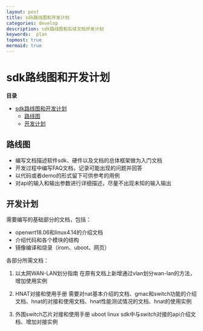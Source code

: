 ```yaml
---
layout: post
title: sdk路线图和开发计划
categories: develop
description: sdk路线图和后续文档开发计划
keywords:  plan
topmost: true
mermaid: true
---
```


# sdk路线图和开发计划
**目录**


- [sdk路线图和开发计划](#sdk路线图和开发计划)
  - [路线图](#路线图)
  - [开发计划](#开发计划)


## 路线图
- 编写文档描述软件sdk、硬件以及文档的总体框架做为入门文档
- 开发过程中编写FAQ文档，记录可能出现的问题并回答
- 以代码或者demo的形式留下可供参考的用例
- 对api的输入和输出参数进行详细描述，尽量不出现未知的输入输出
 

## 开发计划
需要编写的基础部分的文档，包括：

- openwrt18.06和linux4.14的介绍文档
- 介绍代码和各个模块的结构
- 镜像编译和烧录（irom、uboot、网页）

各部分所需文档：
1. 以太网WAN-LAN划分指南
   在原有文档上新增通过vlan划分wan-lan的方法，增加使用实例

2. HNAT对接和使用手册
   需要对nat基本介绍的文档、gmac和switch功能的介绍文档、hnat的对接和使用文档、hnat性能测试情况的文档、hnat的使用实例

3. 外围switch芯片对接和使用手册 uboot linux
    sdk中与switch对接的api介绍文档、增加对接实例

